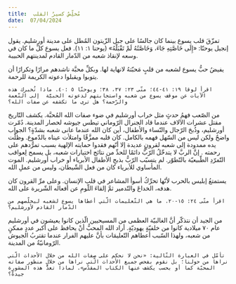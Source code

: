 ```yaml
---
title:  مُخلِّصٌ كسيرُ القلب
date:  07/04/2024
---
```


تمزّقَ قلب يسوع بينما كان جالسًا على جبل الزّيتون المُطل على مدينة أورشليم. يقول إنجيل يوحنّا: «إِلَى خَاصَّتِهِ جَاءَ، وَخَاصَّتُهُ لَمْ تَقْبَلْهُ» (يوحنا ١: ١١). فعل يسوع كلَّ ما كان في وسعه لإنقاذ شعبه من الدّمار القادم لمدينتهم الحبيبة.

يفيضُ حبُّ يسوع لشعبه من قلبٍ مَحبّتهُ لانهاية لها. وبكلِّ محبَّة ناشدهم مرارًا وتكرارًا أن يتوبوا ويقبلوا دعوته الكريمة للرحمة.

`اقرأ لوقا ١٩: ٤١-٤٤؛ متّى ٢٣: ٣٧، ٣٨؛ ويوحنّا ٥ :٤٠. ماذا تُخبرك هذه الآيات عن موقف يسوع من شعبه واستجابتهم لدعوته الحبيَّة  إلى النّعمة والرّحمة؟ هل ترى ما تكشفه عن صفات الله؟`

من الصّعب فهمُ حدثٍ مثل خراب أورشليم في ضوء صفات الله المُحبَّة. يكشف التّاريخ مقتل عشرات الآلاف عندما قاد الجنرال الرّوماني تيطس جيوشه لحصار المدينة. دُمّرت أورشليم، وذُبحَ الرّجال والنّساء والأطفال، أين كان الله عندما عانى شعبه بشدّةٍ؟ الجواب واضحٌ ولكن ليس من السّهل فهمه بالكامل. كان قلبه ممزَّقًا  وامتلأت عيناه بالدّموع. وظلَّت يده ممدودة إلى شعبه لقرونٍ عديدة  إلا أنّهم فقدوا حمايته الإلهية بسبب تمرُّدهم على رحمته . إنَّ الربَّ لا يتدخّلُ الرّبُّ دائمًا للحدِّ من نتائج اختيارات شعبه، بل يسمح لِعواقب التّمرّدِ الطّبيعيّة بالتّطوّر. لم يتسبّب الرّبُّ بذبحِ الأطفال الأبرياء أو خراب أورشليم. الموت المأساوي للأبرياء كان من فعل الشّيطان، وليس من عملِ الله.

يستمتعُ إبليس بالحرب لأنّها تحرِّكُ أسوأ المشاعر في قلب الإنسان. وعلى مرِّ القرون كان هدفه، الخداعَ والتّدمير ثمَّ إلقاءَ اللّومِ عن أفعاله الشّريرة على الله.

`اقرأ متّى ٢٤: ١٥-٢٠. ما هي التّعليمات الّتي أعطاها يسوع لشعبه ليخلّصهم من الدّمار القادم لأورشليم؟`

من الجيد أن نتذكّر أنَّ الغالبيّة العظمى من المسيحيين الّذين كانوا يعيشون في أورشليم عام ٧٠ ميلادية كانوا من خلفيّةٍ يهوديّةٍ. أراد الله المحبُّ أنْ يحافظ على أكبر عددٍ ممكنٍ من شعبه، ولهذا السّبب أعطاهم التّعليمَات بأنَّ عليهم الفرار عندما تقتربُ الجيوش الرّومانيّةُ من المدينة.

`تأمّل في العبارة التّالية: «نحن لا نحكم على صفات الله من خلال الأحداث الّتي نراها من حولنا؛ بل نقوم بفحص جميع الأحداث الّتي نراها من خلال منظور صفاته المحبّة كما أو بحسب يكشف عنها الكتاب المقدّس». لماذا تعدُّ هذه المشورة جيدةٌ؟`